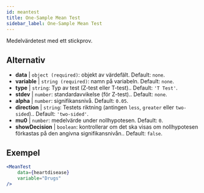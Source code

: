 ```yaml
---
id: meantest
title: One-Sample Mean Test
sidebar_label: One-Sample Mean Test
---
```


Medelvärdetest med ett stickprov.

## Alternativ

* __data__ | `object (required)`: objekt av värdefält. Default: `none`.
* __variable__ | `string (required)`: namn på variabeln. Default: `none`.
* __type__ | `string`: Typ av test (Z-test eller T-test).. Default: `'T Test'`.
* __stdev__ | `number`: standardavvikelse (för Z-test).. Default: `none`.
* __alpha__ | `number`: signifikansnivå. Default: `0.05`.
* __direction__ | `string`: Testets riktning (antingen `less`, `greater` eller `two-sided`).. Default: `'two-sided'`.
* __mu0__ | `number`: medelvärde under nollhypotesen. Default: `0`.
* __showDecision__ | `boolean`: kontrollerar om det ska visas om nollhypotesen förkastas på den angivna signifikansnivån.. Default: `false`.


## Exempel

```jsx live
<MeanTest
    data={heartdisease} 
    variable="Drugs"
/>
```
